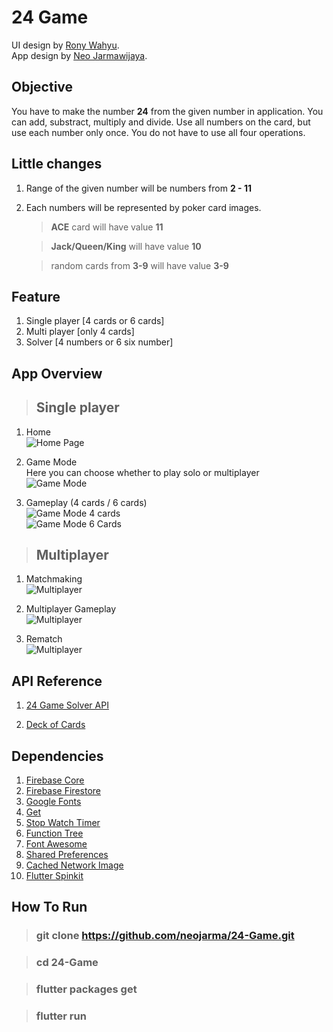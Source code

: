 # 24 Game

UI design by [Rony Wahyu](https://github.com/ronywahyuu).  
App design by [Neo Jarmawijaya](https://github.com/neojarma).

## Objective

You have to make the number **24** from the given number in application. You can add, substract, multiply and divide. Use all numbers on the card, but use each number only once. You do not have to use all four operations.


## Little changes

1. Range of the given number will be numbers from **2 - 11**
2. Each numbers will be represented by poker card images.  
    > **ACE** card will have value **11** 

    > **Jack/Queen/King** will have value **10**

    > random cards from **3-9** will have value **3-9**


## Feature

1. Single player [4 cards or 6 cards]
2. Multi player [only 4 cards]
3. Solver [4 numbers or 6 six number]

## App Overview

> ## Single player

1. Home  
![Home Page](assets/screenshots/home.png)

2. Game Mode  
    Here you can choose whether to play solo or multiplayer  
![Game Mode](assets/screenshots/game_mode.png)

3. Gameplay (4 cards / 6 cards)  
![Game Mode 4 cards](assets/screenshots/single_gameplay.gif)  
![Game Mode 6 Cards](assets/screenshots/single_6_card.png)

> ## Multiplayer

1. Matchmaking  
![Multiplayer](assets/screenshots/matchmaking.gif)

1. Multiplayer Gameplay  
![Multiplayer](assets/screenshots/gameplay_online.gif)

1. Rematch  
![Multiplayer](assets/screenshots/rematch.gif)

## API Reference

1. [24 Game Solver API](https://github.com/neojarma/24-Game-API)

2. [Deck of Cards](https://deckofcardsapi.com/)

## Dependencies

1. [Firebase Core](https://pub.dev/packages/firebase_core)
2. [Firebase Firestore](https://pub.dev/packages/cloud_firestore)
3. [Google Fonts](https://pub.dev/packages/google_fonts)
4. [Get](https://pub.dev/packages/get)
5. [Stop Watch Timer](https://pub.dev/packages/stop_watch_timer)
6. [Function Tree](https://pub.dev/packages/function_tree)
7. [Font Awesome](https://pub.dev/packages/font_awesome_flutter)
8. [Shared Preferences](https://pub.dev/packages/shared_preferences)
9. [Cached Network Image](https://pub.dev/packages/cached_network_image)
10. [Flutter Spinkit](https://pub.dev/packages/flutter_spinkit)

## How To Run
> ### git clone https://github.com/neojarma/24-Game.git

> ### cd 24-Game

> ### flutter packages get

> ### flutter run